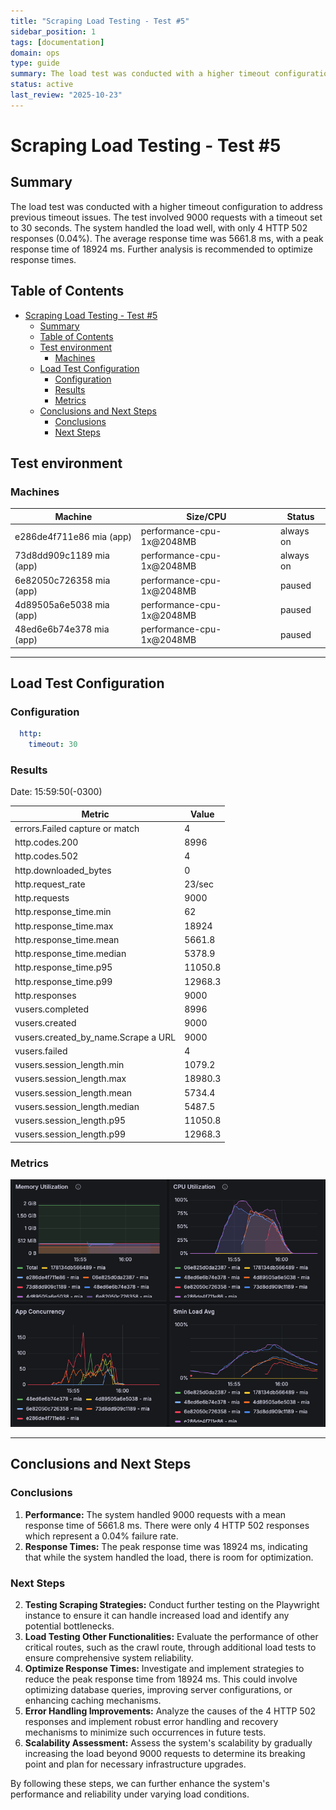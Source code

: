 ```yaml
---
title: "Scraping Load Testing - Test #5"
sidebar_position: 1
tags: [documentation]
domain: ops
type: guide
summary: The load test was conducted with a higher timeout configuration to address previous timeout issues. The test involved 9000 requests with a timeout set...
status: active
last_review: "2025-10-23"
---
```


# Scraping Load Testing - Test #5

## Summary

The load test was conducted with a higher timeout configuration to address previous timeout issues. The test involved 9000 requests with a timeout set to 30 seconds. The system handled the load well, with only 4 HTTP 502 responses (0.04%). The average response time was 5661.8 ms, with a peak response time of 18924 ms. Further analysis is recommended to optimize response times.

## Table of Contents

- [Scraping Load Testing - Test #5](#scraping-load-testing---test-5)
  - [Summary](#summary)
  - [Table of Contents](#table-of-contents)
  - [Test environment](#test-environment)
    - [Machines](#machines)
  - [Load Test Configuration](#load-test-configuration)
    - [Configuration](#configuration)
    - [Results](#results)
    - [Metrics](#metrics)
  - [Conclusions and Next Steps](#conclusions-and-next-steps)
    - [Conclusions](#conclusions)
    - [Next Steps](#next-steps)

## Test environment
### Machines

| Machine | Size/CPU | Status |
|---|---|---|
| e286de4f711e86 mia (app) | performance-cpu-1x@2048MB | always on |
| 73d8dd909c1189 mia (app) | performance-cpu-1x@2048MB | always on |
| 6e82050c726358 mia (app) | performance-cpu-1x@2048MB | paused |
| 4d89505a6e5038 mia (app) | performance-cpu-1x@2048MB | paused |
| 48ed6e6b74e378 mia (app) | performance-cpu-1x@2048MB | paused |

---

## Load Test Configuration

### Configuration

```yml
  http:
    timeout: 30
```


### Results
Date: 15:59:50(-0300)

| Metric                                      | Value   |
|---------------------------------------------|---------|
| errors.Failed capture or match              | 4       |
| http.codes.200                              | 8996    |
| http.codes.502                              | 4       |
| http.downloaded_bytes                       | 0       |
| http.request_rate                           | 23/sec  |
| http.requests                               | 9000    |
| http.response_time.min                      | 62      |
| http.response_time.max                      | 18924   |
| http.response_time.mean                     | 5661.8  |
| http.response_time.median                   | 5378.9  |
| http.response_time.p95                      | 11050.8 |
| http.response_time.p99                      | 12968.3 |
| http.responses                              | 9000    |
| vusers.completed                            | 8996    |
| vusers.created                              | 9000    |
| vusers.created_by_name.Scrape a URL         | 9000    |
| vusers.failed                               | 4       |
| vusers.session_length.min                   | 1079.2  |
| vusers.session_length.max                   | 18980.3 |
| vusers.session_length.mean                  | 5734.4  |
| vusers.session_length.median                | 5487.5  |
| vusers.session_length.p95                   | 11050.8 |
| vusers.session_length.p99                   | 12968.3 |

### Metrics

![](./assets/metrics-test-5.png)

---

## Conclusions and Next Steps

### Conclusions
1. **Performance:** The system handled 9000 requests with a mean response time of 5661.8 ms. There were only 4 HTTP 502 responses which represent a 0.04% failure rate.
2. **Response Times:** The peak response time was 18924 ms, indicating that while the system handled the load, there is room for optimization.

### Next Steps

2. **Testing Scraping Strategies:** Conduct further testing on the Playwright instance to ensure it can handle increased load and identify any potential bottlenecks.
3. **Load Testing Other Functionalities:** Evaluate the performance of other critical routes, such as the crawl route, through additional load tests to ensure comprehensive system reliability.
4. **Optimize Response Times:** Investigate and implement strategies to reduce the peak response time from 18924 ms. This could involve optimizing database queries, improving server configurations, or enhancing caching mechanisms.
5. **Error Handling Improvements:** Analyze the causes of the 4 HTTP 502 responses and implement robust error handling and recovery mechanisms to minimize such occurrences in future tests.
6. **Scalability Assessment:** Assess the system's scalability by gradually increasing the load beyond 9000 requests to determine its breaking point and plan for necessary infrastructure upgrades.

By following these steps, we can further enhance the system's performance and reliability under varying load conditions.
